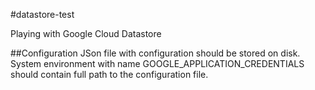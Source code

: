 #datastore-test

Playing with Google Cloud Datastore

##Configuration
JSon file with configuration should be stored on disk.
System environment with name GOOGLE_APPLICATION_CREDENTIALS should contain full path to the configuration file.